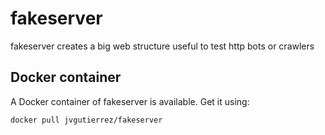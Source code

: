 # fakeserver
fakeserver creates a big web structure useful to test http bots or crawlers

## Docker container
A Docker container of fakeserver is available. Get it using:
```
docker pull jvgutierrez/fakeserver
```
